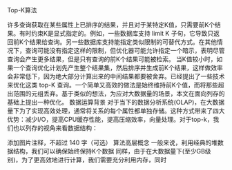 Top-K算法

许多查询获取在某些属性上已排序的结果，并且对于某特定K值，只需要前K个结果。有时约束K是显式指定的。例如，一些数据库支持 limit K 子句，它导致只返回前K个结果给查询。另一些数据库支持能指定类似限制的可替代方式。在其他情况下，查询可能没有指定这样的限制，但优化器可能允许指定一个暗示，表明尽管查询会产生更多结果，但是只有查询的前K个结果可能被检索。
        当K值较小时，如果一个查询优化计划先产生整个结果集，然后排序并生成前K个结果，这样做效率会非常低下，因为绝大部分计算出来的中间结果都要被舍弃。已经提出了一些技术来优化这类 top-K 查询。一个简单又高效的做法是始终维持前K个值，而将那些超出范围的元组丢弃。基于类似的想法，为应对大数据量的场景，本文在面向列存的基础上提出一种优化。
数据运算背景
对于当下的数据分析系统(OLAP)，在大数据量下为了实现高效处理，通常将关系的每个属性都单独存储。这种方式带来了四大优势：减少I/O，提高CPU缓存性能，提高压缩效率，向量处理。对于top-k，我们也以列存的视角来看数据结构：

添加图片注释，不超过 140 字（可选）
算法高层概念
一般来说，利用经典的堆数据结构，我们可以确保始终保持K个数据
同样，由于在大数据量下(至少GB级别)，为了更高效地进行计算，我们需要充分利用内存，同时
